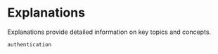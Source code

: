 # Explanations

Explanations provide detailed information on key topics and concepts.

```{toctree}
authentication
```
